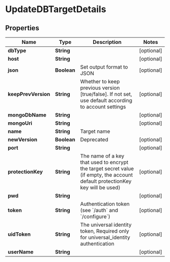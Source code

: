 

# UpdateDBTargetDetails


## Properties

| Name | Type | Description | Notes |
|------------ | ------------- | ------------- | -------------|
|**dbType** | **String** |  |  [optional] |
|**host** | **String** |  |  [optional] |
|**json** | **Boolean** | Set output format to JSON |  [optional] |
|**keepPrevVersion** | **String** | Whether to keep previous version [true/false]. If not set, use default according to account settings |  [optional] |
|**mongoDbName** | **String** |  |  [optional] |
|**mongoUri** | **String** |  |  [optional] |
|**name** | **String** | Target name |  |
|**newVersion** | **Boolean** | Deprecated |  [optional] |
|**port** | **String** |  |  [optional] |
|**protectionKey** | **String** | The name of a key that used to encrypt the target secret value (if empty, the account default protectionKey key will be used) |  [optional] |
|**pwd** | **String** |  |  [optional] |
|**token** | **String** | Authentication token (see &#x60;/auth&#x60; and &#x60;/configure&#x60;) |  [optional] |
|**uidToken** | **String** | The universal identity token, Required only for universal_identity authentication |  [optional] |
|**userName** | **String** |  |  [optional] |



